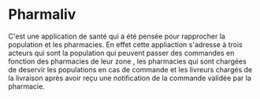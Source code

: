 # Pharmaliv
C'est une application de santé qui a été pensée pour rapprocher la population et les pharmacies. En effet cette appliaction s'adresse à trois acteurs qui sont la population qui peuvent passer des commandes en fonction des pharmacies de leur zone , les pharmacies qui sont chargées de deservir les populations en cas de commande  et les livreurs chargés de la livraison après avoir reçu une notification de la commande validée par la pharmacie.
